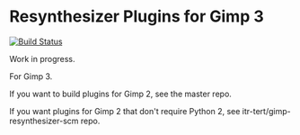 # Resynthesizer Plugins for Gimp 3


[![Build Status](https://travis-ci.org/bootchk/resynthesizer.svg?branch=master)](https://travis-ci.org/bootchk/resynthesizer)

Work in progress.

For Gimp 3.

If you want to build plugins for Gimp 2, see the master repo.

If you want plugins for Gimp 2 that don't require Python 2, see itr-tert/gimp-resynthesizer-scm repo.


